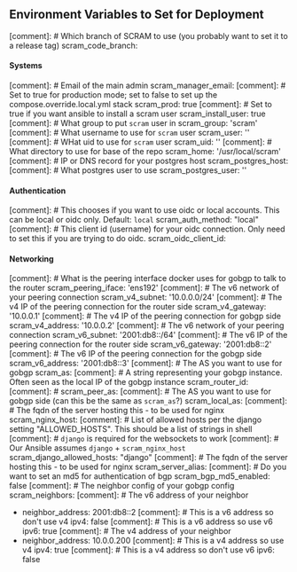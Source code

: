 ## Environment Variables to Set for Deployment
[comment]: # Which branch of SCRAM to use (you probably want to set it to a release tag)
scram_code_branch:
#### Systems
[comment]: # Email of the main admin
scram_manager_email:
[comment]: # Set to true for production mode; set to false to set up the compose.override.local.yml stack
scram_prod: true
[comment]: # Set to true if you want ansible to install a scram user
scram_install_user: true
[comment]: # What group to put `scram` user in
scram_group: 'scram'
[comment]: # What username to use for `scram` user
scram_user: ''
[comment]: # WHat uid to use for `scram` user
scram_uid: ''
[comment]: # What directory to use for base of the repo
scram_home: '/usr/local/scram'
[comment]: # IP or DNS record for your postgres host
scram_postgres_host:
[comment]: # What postgres user to use
scram_postgres_user: ''

#### Authentication
[comment]: # This chooses if you want to use oidc or local accounts. This can be local or oidc only. Default: `local`
scram_auth_method: "local"
[comment]: # This client id (username) for your oidc connection. Only need to set this if you are trying to do oidc.
scram_oidc_client_id: 

#### Networking
[comment]: # What is the peering interface docker uses for gobgp to talk to the router
scram_peering_iface: 'ens192'
[comment]: # The v6 network of your peering connection
scram_v4_subnet: '10.0.0.0/24'
[comment]: # The v4 IP of the peering connection for the router side
scram_v4_gateway: '10.0.0.1'
[comment]: # The v4 IP of the peering connection for gobgp side
scram_v4_address: '10.0.0.2'
[comment]: # The v6 network of your peering connection
scram_v6_subnet: '2001:db8::/64'
[comment]: # The v6 IP of the peering connection for the router side
scram_v6_gateway: '2001:db8::2'
[comment]: # The v6 IP of the peering connection for the gobgp side
scram_v6_address: '2001:db8::3'
[comment]: # The AS you want to use for gobgp
scram_as: 
[comment]: # A string representing your gobgp instance. Often seen as the local IP of the gobgp instance
scram_router_id:
[comment]: #
scram_peer_as:
[comment]: # The AS you want to use for gobgp side (can this be the same as `scram_as`?)
scram_local_as:
[comment]: # The fqdn of the server hosting this - to be used for nginx
scram_nginx_host:
[comment]: # List of allowed hosts per the django setting "ALLOWED_HOSTS". This should be a list of strings in shell
[comment]: # `django` is required for the websockets to work
[comment]: # Our Ansible assumes `django` + `scram_nginx_host`
scram_django_allowed_hosts: "django"
[comment]: # The fqdn of the server hosting this - to be used for nginx
scram_server_alias:
[comment]: # Do you want to set an md5 for authentication of bgp
scram_bgp_md5_enabled: false
[comment]: # The neighbor config of your gobgp config
scram_neighbors:
[comment]: # The v6 address of your neighbor
  - neighbor_address: 2001:db8::2
[comment]: # This is a v6 address so don't use v4
    ipv4: false
[comment]: # This is a v6 address so use v6
    ipv6: true
[comment]: # The v4 address of your neighbor
  - neighbor_address: 10.0.0.200
[comment]: # This is a v4 address so use v4
    ipv4: true
[comment]: # This is a v4 address so don't use v6
    ipv6: false
